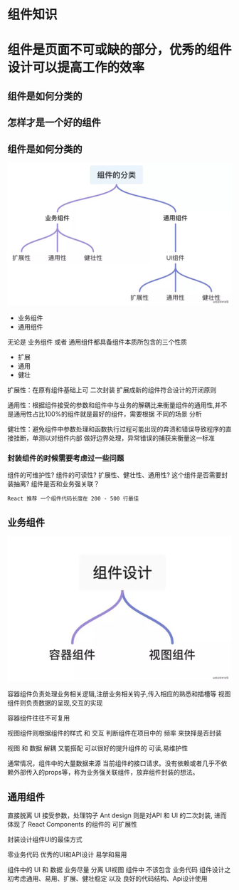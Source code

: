 <!--
 * @LastEditTime: 2021-10-18 23:58:31
 * @LastEditors: jinxiaojian
-->
# 组件知识
# 组件是页面不可或缺的部分，优秀的组件设计可以提高工作的效率

## 组件是如何分类的
## 怎样才是一个好的组件

## 组件是如何分类的
![0](0.webp)
- 业务组件
- 通用组件

无论是 业务组件 或者 通用组件都具备组件本质所包含的三个性质
- 扩展
- 通用
- 健壮

扩展性：在原有组件基础上可 二次封装 扩展成新的组件符合设计的开闭原则

通用性：根据组件接受的参数和组件中与业务的解耦比来衡量组件的通用性,并不是通用性占比100%的组件就是最好的组件，需要根据 不同的场景 分析

健壮性：避免组件中参数处理和函数执行过程可能出现的奔溃和错误导致程序的直接挂断，单测以对组件内部 做好边界处理，异常错误的捕获来衡量这一标准

### 封装组件的时候需要考虑过一些问题

组件的可维护性?
组件的可读性?
扩展性、健壮性、通用性?
这个组件是否需要封装抽离?
组件是否和业务强关联？

`React 推荐 一个组件代码长度在 200 - 500 行最佳`

## 业务组件
![1](1.webp)

容器组件负责处理业务相关逻辑,注册业务相关钩子,传入相应的熟悉和插槽等
视图组件则负责数据的呈现,交互的实现

容器组件往往不可复用

视图组件则根据组件的样式 和 交互 判断组件在项目中的 频率 来抉择是否封装

视图 和 数据 解耦 又能搭配 可以很好的提升组件的 可读,易维护性

通常情况，组件中的大量数据来源 当前组件的接口请求。没有依赖或者几乎不依赖外部传入的props等，称为业务强关联组件，放弃组件封装的想法。

## 通用组件

直接脱离 UI
接受参数，处理钩子
Ant design 则是对API 和 UI 的二次封装, 进而体现了 React Components 的组件的 可扩展性

封装设计组件UI的最佳方式

零业务代码
优秀的UI和API设计
易学和易用

组件中的 UI 和 数据 业务尽量 分离
UI视图 组件中 不该包含 业务代码
组件设计之初考虑通用、易用、扩展、健壮稳定 以及 良好的代码结构、Api设计使用